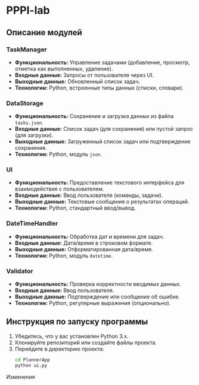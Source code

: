 # PPPI-lab
## Описание модулей

### TaskManager
- **Функциональность:** Управление задачами (добавление, просмотр, отметка как выполненных, удаление).
- **Входные данные:** Запросы от пользователя через UI.
- **Выходные данные:** Обновленный список задач.
- **Технологии:** Python, встроенные типы данных (списки, словари).

### DataStorage
- **Функциональность:** Сохранение и загрузка данных из файла `tasks.json`.
- **Входные данные:** Список задач (для сохранения) или пустой запрос (для загрузки).
- **Выходные данные:** Загруженный список задач или подтверждение сохранения.
- **Технологии:** Python, модуль `json`.

### UI
- **Функциональность:** Предоставление текстового интерфейса для взаимодействия с пользователем.
- **Входные данные:** Ввод пользователя (команды, задачи).
- **Выходные данные:** Текстовые сообщения о результатах операций.
- **Технологии:** Python, стандартный ввод/вывод.

### DateTimeHandler 
- **Функциональность:** Обработка дат и времени для задач.
- **Входные данные:** Дата/время в строковом формате.
- **Выходные данные:** Отформатированная дата/время.
- **Технологии:** Python, модуль `datetime`.

### Validator 
- **Функциональность:** Проверка корректности вводимых данных.
- **Входные данные:** Ввод пользователя.
- **Выходные данные:** Подтверждение или сообщение об ошибке.
- **Технологии:** Python, регулярные выражения (опционально).

## Инструкция по запуску программы
1. Убедитесь, что у вас установлен Python 3.x.
2. Клонируйте репозиторий или создайте файлы проекта.
3. Перейдите в директорию проекта:
   ```bash
   cd PlannerApp
   python ui.py
   ```

Изменения